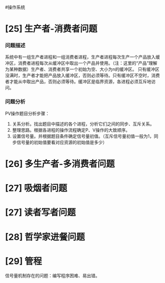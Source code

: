 #操作系统 
# [25] 生产者-消费者问题
### 问题描述
系统中有一组生产者进程和一组消费者进程，生产者进程每次生产一个产品放入缓冲区，消费者进程每次从缓冲区中取出一个产品并使用。（注：这里的“产品”理解为某种数据）生产者、消费者共享一个初始为空、大小为n的缓冲区。
只有缓冲区没满时，生产者才能把产品放入缓冲区，否则必须等待。只有缓冲区不空时，消费者才能从中取出产品，否则必须等待。缓冲区是临界资源，各进程必须互斥地访问。

### 问题分析
PV操作题目分析步骤：
1. 关系分析。找出题目中描述的各个进程，分析它们之间的同步、互斥关系。
2. 整理思路。根据各进程的操作流程确定P、V操作的大致顺序。
3. 设置信号量。并根据题目条件确定信号量初值。（互斥信号量初值一般为1，同步信号量的初始值要看对应资源的初始值是多少）

# [26] 多生产者-多消费者问题

# [27] 吸烟者问题

# [27] 读者写者问题

# [28] 哲学家进餐问题
# [29] 管程
信号量机制存在的问题：编写程序困难、易出错。
